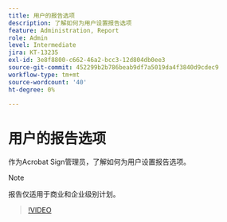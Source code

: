 ```yaml
---
title: 用户的报告选项
description: 了解如何为用户设置报告选项
feature: Administration, Report
role: Admin
level: Intermediate
jira: KT-13235
exl-id: 3e8f8800-c662-46a2-bcc3-12d804db0ee3
source-git-commit: 452299b2b786beab9df7a5019da4f3840d9cdec9
workflow-type: tm+mt
source-wordcount: '40'
ht-degree: 0%

---
```


# 用户的报告选项

作为Acrobat Sign管理员，了解如何为用户设置报告选项。

>[!NOTE]
>
>报告仅适用于商业和企业级别计划。

>[!VIDEO](https://video.tv.adobe.com/v/3419303?quality=12&learn=on&hidetitle=true)
